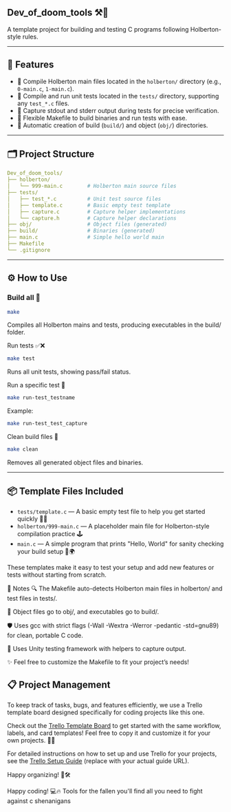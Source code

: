 ## Dev_of_doom_tools ⚒️👾

A template project for building and testing C programs following Holberton-style rules.

---

## 🚀 Features

- 🧩 Compile Holberton main files located in the `holberton/` directory (e.g., `0-main.c`, `1-main.c`).
- 🧪 Compile and run unit tests located in the `tests/` directory, supporting any `test_*.c` files.
- 🎯 Capture stdout and stderr output during tests for precise verification.
- 🔧 Flexible Makefile to build binaries and run tests with ease.
- 📁 Automatic creation of build (`build/`) and object (`obj/`) directories.

---

## 🗂️ Project Structure
```yaml
Dev_of_doom_tools/
├── holberton/
│   └── 999-main.c        # Holberton main source files
├── tests/
│   ├── test_*.c          # Unit test source files
│   ├── template.c        # Basic empty test template
│   ├── capture.c         # Capture helper implementations
│   └── capture.h         # Capture helper declarations
├── obj/                  # Object files (generated)
├── build/                # Binaries (generated)
├── main.c                # Simple hello world main
├── Makefile
└── .gitignore

```


---

## ⚙️ How to Use

### Build all 🔨

```bash
make
```

Compiles all Holberton mains and tests, producing executables in the build/ folder.

Run tests ✅❌
```bash
make test
```

Runs all unit tests, showing pass/fail status.

Run a specific test 🎯
```bash
make run-test_testname
```

Example:

```bash
make run-test_test_capture
```

Clean build files 🧹
```bash
make clean
```
Removes all generated object files and binaries.

---

## 📦 Template Files Included

- `tests/template.c` — A basic empty test file to help you get started quickly 🧪✨  
- `holberton/999-main.c` — A placeholder main file for Holberton-style compilation practice 🕹️  
- `main.c` — A simple program that prints "Hello, World" for sanity checking your build setup 👋🌍  

These templates make it easy to test your setup and add new features or tests without starting from scratch.

📝 Notes
🔍 The Makefile auto-detects Holberton main files in holberton/ and test files in tests/.

📂 Object files go to obj/, and executables go to build/.

🛡️ Uses gcc with strict flags (-Wall -Wextra -Werror -pedantic -std=gnu89) for clean, portable C code.

🧪 Uses Unity testing framework with helpers to capture output.

✨ Feel free to customize the Makefile to fit your project’s needs!

## 📋 Project Management

To keep track of tasks, bugs, and features efficiently, we use a Trello template board designed specifically for coding projects like this one.

Check out the [Trello Template Board](https://trello.com/b/GjTcHyyT/template) to get started with the same workflow, labels, and card templates! Feel free to copy it and customize it for your own projects. 🚀✨

For detailed instructions on how to set up and use Trello for your projects, see the [Trello Setup Guide](https://github.com/AdelMej/Dev_of_doom_tools/blob/main/TRELLO_GUIDE.md) (replace with your actual guide URL).

Happy organizing! 📅🛠️


Happy coding! 💻🔥 Tools for the fallen you'll find all you need to fight against c shenanigans
